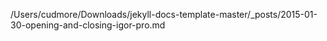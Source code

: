 /Users/cudmore/Downloads/jekyll-docs-template-master/_posts/2015-01-30-opening-and-closing-igor-pro.md